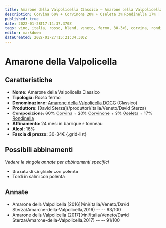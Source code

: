 ```yaml
---
title: Amarone della Valpolicella Classico – Amarone della Valpolicella Classico DOCG – David Sterza – Veneto (IT) – 30-34€ – 5★
description: Corvina 60% + Corvinone 20% + Oseleta 3% Rondinella 17% | Brasato di cinghiale con polenta – Tordi in salmì con polenta
published: true
date: 2022-01-28T17:14:37.370Z
tags: vino, italia, rosso, blend, veneto, fermo, 30-34€, corvina, rondinella, corvinone, oseleta, Brasato di cinghiale con polenta, Tordi in salmì con polenta
editor: markdown
dateCreated: 2022-01-27T15:21:34.303Z
---
```


# Amarone della Valpolicella

## Caratteristiche
- **Nome:** <span class="nome">Amarone della Valpolicella Classico</span>
- **Tipologia:** Rosso fermo
- **Denominazione:** <span class="denominazione">[Amarone della Valpolicella DOCG](/denominazioni/Italia/Veneto/DOCG/Amarone-della-Valpolicella) (Classico)</span>
- **Produttore:** <span class="cantina">[David Sterza](/produttori/Italia/Veneto/David Sterza)</span> 
- **Composizione:** 60% [Corvina](/vitigni/Italia/bacca-nera/corvina) + 20% [Corvinone](/vitigni/Italia/bacca-nera/corvinone) + 3% [Oseleta](/vitigni/Italia/bacca-nera/oseleta) + 17% [Rondinella](/vitigni/Italia/bacca-nera/rondinella)
- **Affinamento:** 24 mesi in barrique e tonneau
- **Alcol:** 16%
- **Fascia di prezzo:** 30-34€
{.grid-list}


## Possibili abbinamenti
*Vedere le singole annate per abbinamenti specifici*

- Brasato di cinghiale con polenta
- Tordi in salmì con polenta


## Annate

- Amarone della Valpolicella [2016](vini/Italia/Veneto/David Sterza/Amarone-della-Valpolicella/2016) -- <span class="star-5"></span> -- 93/100
- Amarone della Valpolicella [2017](vini/Italia/Veneto/David Sterza/Amarone-della-Valpolicella/2017) -- <span class="star-5"></span> -- 91/100